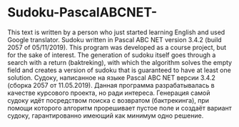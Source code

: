 # Sudoku-PascalABCNET-
This text is written by a person who just started learning English and used Google translator.  Sudoku written in Pascal ABC NET version 3.4.2 (build 2057 of 05/11/2019). This program was developed as a course project, but for the sake of interest. The generation of sudoku itself goes through a search with a return (baktreking), with which the algorithm solves the empty field and creates a version of sudoku that is guaranteed to have at least one solution.  Судоку, написанное на языке Pascal ABC NET версии 3.4.2 (сборка 2057 от 11.05.2019). Данная программа разрабатывалась в качестве курсового проекта, но ради интереса. Генерация самой судоку идёт посредством поиска с возвратом (бактрекинга), при помощи которого алгоритм прорешивает пустое поле и создаёт вариант судоку, гарантированно имеющий как минимум одно решение.
